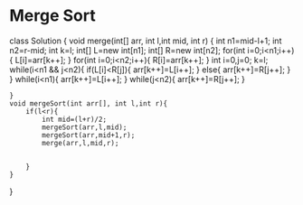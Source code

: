 # Merge Sort
class Solution {
    void merge(int[] arr, int l,int mid, int r) {
        int n1=mid-l+1;
        int n2=r-mid;
        int k=l;
        int[] L=new int[n1];
        int[] R=new int[n2];
        for(int i=0;i<n1;i++){
            L[i]=arr[k++];
        }
        for(int i=0;i<n2;i++){
            R[i]=arr[k++];
        }
        int i=0,j=0;
        k=l;
        while(i<n1 && j<n2){
            if(L[i]<R[j]){
                arr[k++]=L[i++];
            }
            else{
                arr[k++]=R[j++];
            }
        }
        while(i<n1){
            arr[k++]=L[i++];
        }
        while(j<n2){
            arr[k++]=R[j++];
        }
        
    }
    void mergeSort(int arr[], int l,int r){
        if(l<r){
            int mid=(l+r)/2;
            mergeSort(arr,l,mid);
            mergeSort(arr,mid+1,r);
            merge(arr,l,mid,r);
            
            
        }
    }
}
